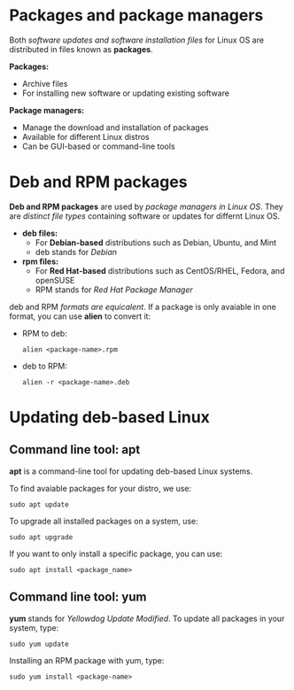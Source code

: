 # Packages and package managers
Both _software updates and software installation files_ for Linux OS are distributed in files known as **packages**.

**Packages:**
* Archive files
* For installing new software or updating existing software

**Package managers:**
* Manage the download and installation of packages
* Available for different Linux distros
* Can be GUI-based or command-line tools

# Deb and RPM packages
**Deb and RPM packages** are used by _package managers in Linux OS_. They are _distinct file types_ containing software or updates for differnt Linux OS.
* **deb files:**
  * For **Debian-based** distributions such as Debian, Ubuntu, and Mint
  * deb stands for _Debian_
* **rpm files:**
  * For **Red Hat-based** distributions such as CentOS/RHEL, Fedora, and openSUSE
  * RPM stands for _Red Hat Package Manager_

deb and RPM _formats are equicalent_. If a package is only avaiable in one format, you can use **alien** to convert it:
* RPM to deb:
  ```
  alien <package-name>.rpm
  ```
* deb to RPM:
  ```
  alien -r <package-name>.deb
  ```
# Updating deb-based Linux
## Command line tool: apt
**apt** is a command-line tool for updating deb-based Linux systems.

To find avaiable packages for your distro, we use:
```
sudo apt update
```

To upgrade all installed packages on a system, use:
```
sudo apt upgrade
```

If you want to only install a specific package, you can use:
```
sudo apt install <package_name>
```

## Command line tool: yum
**yum** stands for _Yellowdog Update Modified_.
To update all packages in your system, type:
```
sudo yum update
```
Installing an RPM package with yum, type:
```
sudo yum install <package-name>
```

